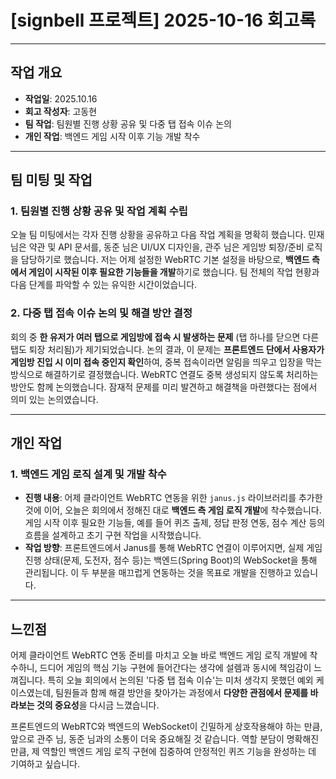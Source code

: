 # [signbell 프로젝트] 2025-10-16 회고록

---

## 작업 개요

* **작업일**: 2025.10.16
* **회고 작성자**: 고동현
* **팀 작업**: 팀원별 진행 상황 공유 및 다중 탭 접속 이슈 논의
* **개인 작업**: 백엔드 게임 시작 이후 기능 개발 착수

---

## 팀 미팅 및 작업

### 1. 팀원별 진행 상황 공유 및 작업 계획 수립

오늘 팀 미팅에서는 각자 진행 상황을 공유하고 다음 작업 계획을 명확히 했습니다. 민재 님은 약관 및 API 문서를, 동준 님은 UI/UX 디자인을, 관주 님은 게임방 퇴장/준비 로직을 담당하기로 했습니다. 저는 어제 설정한 WebRTC 기본 설정을 바탕으로, **백엔드 측에서 게임이 시작된 이후 필요한 기능들을 개발**하기로 했습니다. 팀 전체의 작업 현황과 다음 단계를 파악할 수 있는 유익한 시간이었습니다.

### 2. 다중 탭 접속 이슈 논의 및 해결 방안 결정

회의 중 **한 유저가 여러 탭으로 게임방에 접속 시 발생하는 문제** (탭 하나를 닫으면 다른 탭도 퇴장 처리됨)가 제기되었습니다. 논의 결과, 이 문제는 **프론트엔드 단에서 사용자가 게임방 진입 시 이미 접속 중인지 확인**하여, 중복 접속이라면 알림을 띄우고 입장을 막는 방식으로 해결하기로 결정했습니다. WebRTC 연결도 중복 생성되지 않도록 처리하는 방안도 함께 논의했습니다. 잠재적 문제를 미리 발견하고 해결책을 마련했다는 점에서 의미 있는 논의였습니다.

---

## 개인 작업

### 1. 백엔드 게임 로직 설계 및 개발 착수

* **진행 내용**: 어제 클라이언트 WebRTC 연동을 위한 `janus.js` 라이브러리를 추가한 것에 이어, 오늘은 회의에서 정해진 대로 **백엔드 측 게임 로직 개발**에 착수했습니다. 게임 시작 이후 필요한 기능들, 예를 들어 퀴즈 출제, 정답 판정 연동, 점수 계산 등의 흐름을 설계하고 초기 구현 작업을 시작했습니다.
* **작업 방향**: 프론트엔드에서 Janus를 통해 WebRTC 연결이 이루어지면, 실제 게임 진행 상태(문제, 도전자, 점수 등)는 백엔드(Spring Boot)의 WebSocket을 통해 관리됩니다. 이 두 부분을 매끄럽게 연동하는 것을 목표로 개발을 진행하고 있습니다.

---

## 느낀점

어제 클라이언트 WebRTC 연동 준비를 마치고 오늘 바로 백엔드 게임 로직 개발에 착수하니, 드디어 게임의 핵심 기능 구현에 들어간다는 생각에 설렘과 동시에 책임감이 느껴집니다. 특히 오늘 회의에서 논의된 '다중 탭 접속 이슈'는 미처 생각지 못했던 예외 케이스였는데, 팀원들과 함께 해결 방안을 찾아가는 과정에서 **다양한 관점에서 문제를 바라보는 것의 중요성**을 다시금 느꼈습니다.

프론트엔드의 WebRTC와 백엔드의 WebSocket이 긴밀하게 상호작용해야 하는 만큼, 앞으로 관주 님, 동준 님과의 소통이 더욱 중요해질 것 같습니다. 역할 분담이 명확해진 만큼, 제 역할인 백엔드 게임 로직 구현에 집중하여 안정적인 퀴즈 기능을 완성하는 데 기여하고 싶습니다.
